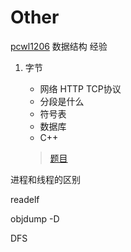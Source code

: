 # Other

[pcwl1206](https://blog.csdn.net/pcwl1206)  数据结构  经验



1. 字节
   * 网络 HTTP TCP协议
   * 分段是什么
   * 符号表
   * 数据库
   * C++
   
   > [题目](https://leetcode-cn.com/explore/interview/card/bytedance/242/string/)



进程和线程的区别

readelf

objdump -D

DFS

